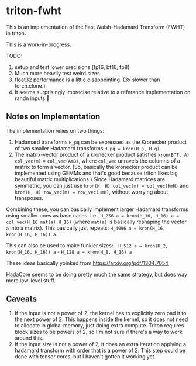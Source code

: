 # triton-fwht

This is an implementation of the Fast Walsh-Hadamard Transform (FWHT)
in triton.

This is a work-in-progress.

TODO:
1. setup and test lower precisions (fp16, bf16, fp8)
2. Much more heavily test weird sizes. 
3. float32 performance is a little disappointing. (3x slower than torch.clone.)
4. It seems surprisingly imprecise relative to a referance implementation on randn inputs :shrug:

## Notes on Implementation

The implementation relies on two things:
1. Hadamard transforms `H_pq` can be expressed as the
   Kronecker product of two smaller Hadamard transforms `H_pq = kron(H_p, H_q)`.
2. The matrix-vector product of a kronecker product satisfies 
   `kron(B^T, A) col_vec(m)` = `col_vec(AmB)`, where `col_vec` unravels 
   the columns of a matrix to form a vector. (So, basically the kronecker 
   product can be implemented using GEMMs and that's good because triton likes
   big beautiful matrix multiplications.) Since Hadamard matrices are symmetric, you can just
   use `kron(H, H) col_vec(m) = col_vec(HmH)` and `kron(H, H) row_vec(m) = row_vec(HmH)`, 
   without worrying about transposes.

Combining these, you can basically implement larger Hadamard transforms using
smaller ones as base cases. I.e., `H_256 a = kron(H_16, H_16) a = col_vec(H_16 mat(a) H_16)`
(where `mat(a)` is basically reshaping the vector `a` into a matrix). This basically just
repeats: `H_4096 a = kron(H_16, kron(H_16, H_16)) a`.

This can also be used to make funkier sizes: 
    - `H_512 a = kron(H_2, kron(H_16, H_16)) a`
    - `H_128 a = kron(H_8, H_16) a`

These ideas basically yoinked from https://arxiv.org/pdf/1304.7054 

[HadaCore](https://arxiv.org/pdf/2412.08832v1) seems to be doing pretty much the same strategy, but does way more low-level stuff.

## Caveats

1. If the input is not a power of 2, the kernel has to explicitly zero pad it to the next power of 2. This happens inside the kernel, so it does not need to allocate in global memory, just doing extra compute. Triton requires block sizes to be powers of 2, so I'm not sure if there's a way to work around this.
2. If the input size is not a power of 2, it does an extra iteration applying a hadamard
transform with order that is a power of 2. This step could be done with tensor cores, but I haven't gotten it working yet.